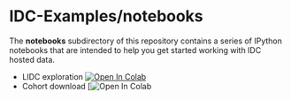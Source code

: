 # IDC-Examples/notebooks
The **notebooks** subdirectory of this repository contains a series of IPython notebooks that are intended to help you get started working with IDC hosted data.

* LIDC exploration [![Open In Colab](https://colab.research.google.com/assets/colab-badge.svg)](https://colab.research.google.com/github/ImagingDataCommons/IDC-Examples/blob/master/notebooks/LIDC_exploration.ipynb)
* Cohort download [![Open In Colab](https://colab.research.google.com/github/ImagingDataCommons/IDC-Examples/blob/master/notebooks/Cohort_download.ipynb)

